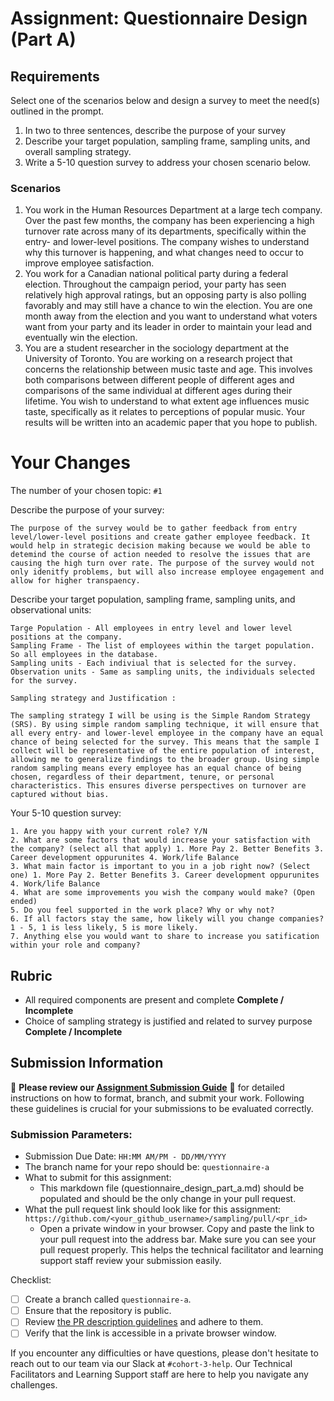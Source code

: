 # Assignment: Questionnaire Design (Part A)

## Requirements
Select one of the scenarios below and design a survey to meet the need(s) outlined in the prompt.

1.	In two to three sentences, describe the purpose of your survey
2.	Describe your target population, sampling frame, sampling units, and overall sampling strategy.
3.	Write a 5-10 question survey to address your chosen scenario below.


### Scenarios
1.	You work in the Human Resources Department at a large tech company. Over the past few months, the company has been experiencing a high turnover rate across many of its departments, specifically within the entry- and lower-level positions. The company wishes to understand why this turnover is happening, and what changes need to occur to improve employee satisfaction.
2.	You work for a Canadian national political party during a federal election. Throughout the campaign period, your party has seen relatively high approval ratings, but an opposing party is also polling favorably and may still have a chance to win the election. You are one month away from the election and you want to understand what voters want from your party and its leader in order to maintain your lead and eventually win the election.
3.	You are a student researcher in the sociology department at the University of Toronto. You are working on a research project that concerns the relationship between music taste and age. This involves both comparisons between different people of different ages and comparisons of the same individual at different ages during their lifetime. You wish to understand to what extent age influences music taste, specifically as it relates to perceptions of popular music. Your results will be written into an academic paper that you hope to publish.


# Your Changes

The number of your chosen topic: `#1`

Describe the purpose of your survey:
```
The purpose of the survey would be to gather feedback from entry level/lower-level positions and create gather employee feedback. It would help in strategic decision making because we would be able to detemind the course of action needed to resolve the issues that are causing the high turn over rate. The purpose of the survey would not only idenitfy problems, but will also increase employee engagement and allow for higher transpaency. 
```

Describe your target population, sampling frame, sampling units, and observational units:
```
Targe Population - All employees in entry level and lower level positions at the company.
Sampling Frame - The list of employees within the target population. So all employees in the database.
Sampling units - Each indiviual that is selected for the survey.
Observation units - Same as sampling units, the individuals selected for the survey.

Sampling strategy and Justification :

The sampling strategy I will be using is the Simple Random Strategy (SRS). By using simple random sampling technique, it will ensure that all every entry- and lower-level employee in the company have an equal chance of being selected for the survey. This means that the sample I collect will be representative of the entire population of interest, allowing me to generalize findings to the broader group. Using simple random sampling means every employee has an equal chance of being chosen, regardless of their department, tenure, or personal characteristics. This ensures diverse perspectives on turnover are captured without bias.

```

Your 5-10 question survey:
```
1. Are you happy with your current role? Y/N
2. What are some factors that would increase your satisfaction with the company? (select all that apply) 1. More Pay 2. Better Benefits 3. Career development oppurunites 4. Work/life Balance
3. What main factor is important to you in a job right now? (Select one) 1. More Pay 2. Better Benefits 3. Career development oppurunites 4. Work/life Balance
4. What are some improvements you wish the company would make? (Open ended)
5. Do you feel supported in the work place? Why or why not?
6. If all factors stay the same, how likely will you change companies? 1 - 5, 1 is less likely, 5 is more likely.
7. Anything else you would want to share to increase you satification within your role and company? 

```

## Rubric

-	All required components are present and complete **Complete / Incomplete**
-	Choice of sampling strategy is justified and related to survey purpose **Complete / Incomplete**

## Submission Information

🚨 **Please review our [Assignment Submission Guide](https://github.com/UofT-DSI/onboarding/blob/main/onboarding_documents/submissions.md)** 🚨 for detailed instructions on how to format, branch, and submit your work. Following these guidelines is crucial for your submissions to be evaluated correctly.

### Submission Parameters:
* Submission Due Date: `HH:MM AM/PM - DD/MM/YYYY`
* The branch name for your repo should be: `questionnaire-a`
* What to submit for this assignment:
    * This markdown file (questionnaire_design_part_a.md) should be populated and should be the only change in your pull request.
* What the pull request link should look like for this assignment: `https://github.com/<your_github_username>/sampling/pull/<pr_id>`
    * Open a private window in your browser. Copy and paste the link to your pull request into the address bar. Make sure you can see your pull request properly. This helps the technical facilitator and learning support staff review your submission easily.

Checklist:
- [ ] Create a branch called `questionnaire-a`.
- [ ] Ensure that the repository is public.
- [ ] Review [the PR description guidelines](https://github.com/UofT-DSI/onboarding/blob/main/onboarding_documents/submissions.md#guidelines-for-pull-request-descriptions) and adhere to them.
- [ ] Verify that the link is accessible in a private browser window.

If you encounter any difficulties or have questions, please don't hesitate to reach out to our team via our Slack at `#cohort-3-help`. Our Technical Facilitators and Learning Support staff are here to help you navigate any challenges.
